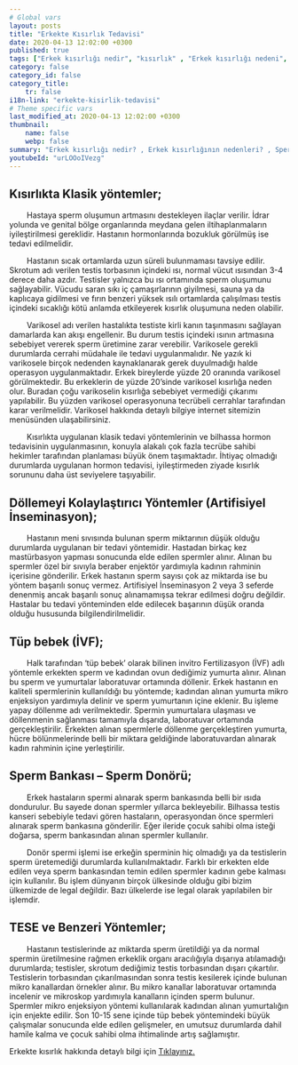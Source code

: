 ```yaml
---
# Global vars
layout: posts
title: "Erkekte Kısırlık Tedavisi"
date: 2020-04-13 12:02:00 +0300
published: true
tags: ["Erkek kısırlığı nedir", "kısırlık" , "Erkek kısırlığı nedeni", "kısırlık çözümü" , "kısırlık ameliyatı", "Sperm kaynaklı kısırlık", "Testis kaynaklı kısırlık", "Ejakülasyon kaynaklı kısırlık", "Kısırlık teşhisi", "Kısırlık Tedavisi", "tüp bebek" , "Sperm Bankası", "Tese Yöntemi", "Donör spermi", "erkekte kısırlık teşhisi" , "erkekte kısırlık tedavisi" , "kısırlık nedeni"]
category: false
category_id: false
category_title:
    tr: false
i18n-link: "erkekte-kisirlik-tedavisi"
# Theme specific vars
last_modified_at: 2020-04-13 12:02:00 +0300
thumbnail:
    name: false
    webp: false
summary: "Erkek kısırlığı nedir? , Erkek kısırlığının nedenleri? , Sperm kaynaklı kısırlık? , Testis kaynaklı kısırlık? ,  Ejakülasyon kaynaklı kısırlık? , Kısırlık teşhisi? , Kısırlık Tedavisi?, Klasik yöntemler , Döllemeyi kolaylaştırıcı yöntemler , tüp bebek , Sperm Bankası , Tese Yöntemi , Donör spermi"
youtubeId: "urLOOoIVezg"
---
```


## Kısırlıkta Klasik yöntemler;

&nbsp;&nbsp;&nbsp;&nbsp;&nbsp;&nbsp;&nbsp;&nbsp;Hastaya sperm oluşumun artmasını destekleyen ilaçlar verilir. İdrar yolunda ve genital bölge organlarında meydana gelen iltihaplanmaların iyileştirilmesi gereklidir. Hastanın hormonlarında bozukluk görülmüş ise tedavi edilmelidir.

&nbsp;&nbsp;&nbsp;&nbsp;&nbsp;&nbsp;&nbsp;&nbsp;Hastanın sıcak ortamlarda uzun süreli bulunmaması tavsiye edilir. Skrotum adı verilen testis torbasının içindeki ısı, normal vücut ısısından 3-4 derece daha azdır. Testisler yalnızca bu ısı ortamında sperm oluşumunu sağlayabilir. Vücudu saran sıkı iç çamaşırlarının giyilmesi, sauna ya da kaplıcaya gidilmesi ve fırın benzeri yüksek ısılı ortamlarda çalışılması testis içindeki sıcaklığı kötü anlamda etkileyerek kısırlık oluşumuna neden olabilir.

&nbsp;&nbsp;&nbsp;&nbsp;&nbsp;&nbsp;&nbsp;&nbsp;Varikosel adı verilen hastalıkta testiste kirli kanın taşınmasını sağlayan damarlarda kan akışı engellenir. Bu durum testis içindeki ısının artmasına sebebiyet vererek sperm üretimine zarar verebilir. Varikosele gerekli durumlarda cerrahi müdahale ile tedavi uygulanmalıdır. Ne yazık ki varikosele birçok nedenden kaynaklanarak gerek duyulmadığı halde operasyon uygulanmaktadır. Erkek bireylerde yüzde 20 oranında varikosel görülmektedir. Bu erkeklerin de yüzde 20’sinde varikosel kısırlığa neden olur. Buradan çoğu varikoselin kısırlığa sebebiyet vermediği çıkarımı yapılabilir. Bu yüzden varikosel operasyonuna tecrübeli cerrahlar tarafından karar verilmelidir. Varikosel hakkında detaylı bilgiye internet sitemizin menüsünden ulaşabilirsiniz.

&nbsp;&nbsp;&nbsp;&nbsp;&nbsp;&nbsp;&nbsp;&nbsp;Kısırlıkta uygulanan klasik tedavi yöntemlerinin ve bilhassa hormon tedavisinin uygulanmasının, konuyla alakalı çok fazla tecrübe sahibi hekimler tarafından planlaması büyük önem taşımaktadır. İhtiyaç olmadığı durumlarda uygulanan hormon tedavisi, iyileştirmeden ziyade kısırlık sorununu daha üst seviyelere taşıyabilir.

## Döllemeyi Kolaylaştırıcı Yöntemler (Artifisiyel İnseminasyon);

&nbsp;&nbsp;&nbsp;&nbsp;&nbsp;&nbsp;&nbsp;&nbsp;Hastanın meni sıvısında bulunan sperm miktarının düşük olduğu durumlarda uygulanan bir tedavi yöntemidir. Hastadan birkaç kez mastürbasyon yapması sonucunda elde edilen spermler alınır. Alınan bu spermler özel bir sıvıyla beraber enjektör yardımıyla kadının rahminin içerisine gönderilir. Erkek hastanın sperm sayısı çok az miktarda ise bu yöntem başarılı sonuç vermez. Artifisiyel İnseminasyon 2 veya 3 seferde denenmiş ancak başarılı sonuç alınamamışsa tekrar edilmesi doğru değildir. Hastalar bu tedavi yönteminden elde edilecek başarının düşük oranda olduğu hususunda bilgilendirilmelidir.

## Tüp bebek (İVF);

&nbsp;&nbsp;&nbsp;&nbsp;&nbsp;&nbsp;&nbsp;&nbsp;Halk tarafından ‘tüp bebek’ olarak bilinen invitro Fertilizasyon (İVF) adlı yöntemle erkekten sperm ve kadından ovun dediğimiz yumurta alınır. Alınan bu sperm ve yumurtalar laboratuvar ortamında döllenir. Erkek hastanın en kaliteli spermlerinin kullanıldığı bu yöntemde; kadından alınan yumurta mikro enjeksiyon yardımıyla delinir ve sperm yumurtanın içine eklenir. Bu işleme yapay döllenme adı verilmektedir. Spermin yumurtalara ulaşması ve döllenmenin sağlanması tamamıyla dışarıda, laboratuvar ortamında gerçekleştirilir. Erkekten alınan spermlerle döllenme gerçekleştiren yumurta, hücre bölünmelerinde belli bir miktara geldiğinde laboratuvardan alınarak kadın rahminin içine yerleştirilir.

## Sperm Bankası – Sperm Donörü;

&nbsp;&nbsp;&nbsp;&nbsp;&nbsp;&nbsp;&nbsp;&nbsp;Erkek hastaların spermi alınarak sperm bankasında belli bir ısıda dondurulur. Bu sayede donan spermler yıllarca bekleyebilir. Bilhassa testis kanseri sebebiyle tedavi gören hastaların, operasyondan önce spermleri alınarak sperm bankasına gönderilir. Eğer ileride çocuk sahibi olma isteği doğarsa, sperm bankasından alınan spermler kullanılır.

&nbsp;&nbsp;&nbsp;&nbsp;&nbsp;&nbsp;&nbsp;&nbsp;Donör spermi işlemi ise erkeğin sperminin hiç olmadığı ya da testislerin sperm üretemediği durumlarda kullanılmaktadır. Farklı bir erkekten elde edilen veya sperm bankasından temin edilen spermler kadının gebe kalması için kullanılır. Bu işlem dünyanın birçok ülkesinde olduğu gibi bizim ülkemizde de legal değildir. Bazı ülkelerde ise legal olarak yapılabilen bir işlemdir.

## TESE ve Benzeri Yöntemler;

&nbsp;&nbsp;&nbsp;&nbsp;&nbsp;&nbsp;&nbsp;&nbsp;Hastanın testislerinde az miktarda sperm üretildiği ya da normal spermin üretilmesine rağmen erkeklik organı aracılığıyla dışarıya atılamadığı durumlarda; testisler, skrotum dediğimiz testis torbasından dışarı çıkartılır. Testislerin torbasından çıkarılmasından sonra testis kesilerek içinde bulunan mikro kanallardan örnekler alınır. Bu mikro kanallar laboratuvar ortamında incelenir ve mikroskop yardımıyla kanalların içinden sperm bulunur. Spermler mikro enjeksiyon yöntemi kullanılarak kadından alınan yumurtalığın için enjekte edilir. Son 10-15 sene içinde tüp bebek yöntemindeki büyük çalışmalar sonucunda elde edilen gelişmeler, en umutsuz durumlarda dahil hamile kalma ve çocuk sahibi olma ihtimalinde artış sağlamıştır.    

Erkekte kısırlık hakkında detaylı bilgi için [Tıklayınız.](https://www.onoluroloji.com/erkek-kisirligi)

